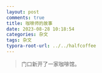 ```yaml
---
layout: post
comments: true
title: 咖啡师的故事
date: 2023-08-28 10:18:54
categories: 杂文
tags: 杂文
typora-root-url: ../../halfcoffee
---
```




> 门口新开了一家咖啡馆。


